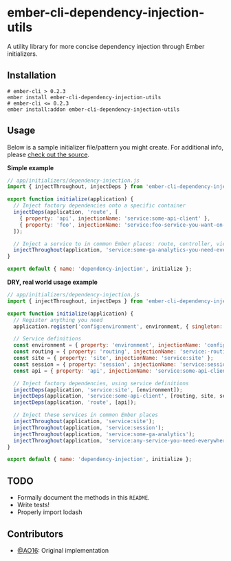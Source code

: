 ember-cli-dependency-injection-utils
====================================

A utility library for more concise dependency injection through Ember initializers.

## Installation

```shell
# ember-cli > 0.2.3
ember install ember-cli-dependency-injection-utils
# ember-cli <= 0.2.3
ember install:addon ember-cli-dependency-injection-utils
```

## Usage

Below is a sample initializer file/pattern you might create. For additional info, please [check out the source](addon/injex.js).

**Simple example**

```js
// app/initializers/dependency-injection.js
import { injectThroughout, injectDeps } from 'ember-cli-dependency-injection-utils';

export function initialize(application) {
  // Inject factory dependencies onto a specific container
  injectDeps(application, 'route', [
    { property: 'api', injectionName: 'service:some-api-client' },
    { property: 'foo', injectionName: 'service:foo-service-you-want-on-every-route' }
  ]);

  // Inject a service to in common Ember places: route, controller, view, component
  injectThroughout(application, 'service:some-ga-analytics-you-need-everywhere');
}

export default { name: 'dependency-injection', initialize };
```

**DRY, real world usage example**

```js
// app/initializers/dependency-injection.js
import { injectThroughout, injectDeps } from 'ember-cli-dependency-injection-utils';

export function initialize(application) {
  // Register anything you need
  application.register('config:environment', environment, { singleton: false, instantiate: false });

  // Service definitions
  const environment = { property: 'environment', injectionName: 'config:environment' };
  const routing = { property: 'routing', injectionName: 'service:-routing' };
  const site = { property: 'site', injectionName: 'service:site' };
  const session = { property: 'session', injectionName: 'service:session' };
  const api = { property: 'api', injectionName: 'service:some-api-client' };

  // Inject factory dependencies, using service definitions
  injectDeps(application, 'service:site', [environment]);
  injectDeps(application, 'service:some-api-client', [routing, site, session]);
  injectDeps(application, 'route', [api]);

  // Inject these services in common Ember places
  injectThroughout(application, 'service:site');
  injectThroughout(application, 'service:session');
  injectThroughout(application, 'service:some-ga-analytics');
  injectThroughout(application, 'service:any-service-you-need-everywhere');
}

export default { name: 'dependency-injection', initialize };
```

## TODO

- Formally document the methods in this `README`.
- Write tests!
- Properly import lodash

## Contributors

- [@AO16](https://github.com/AO16): Original implementation
